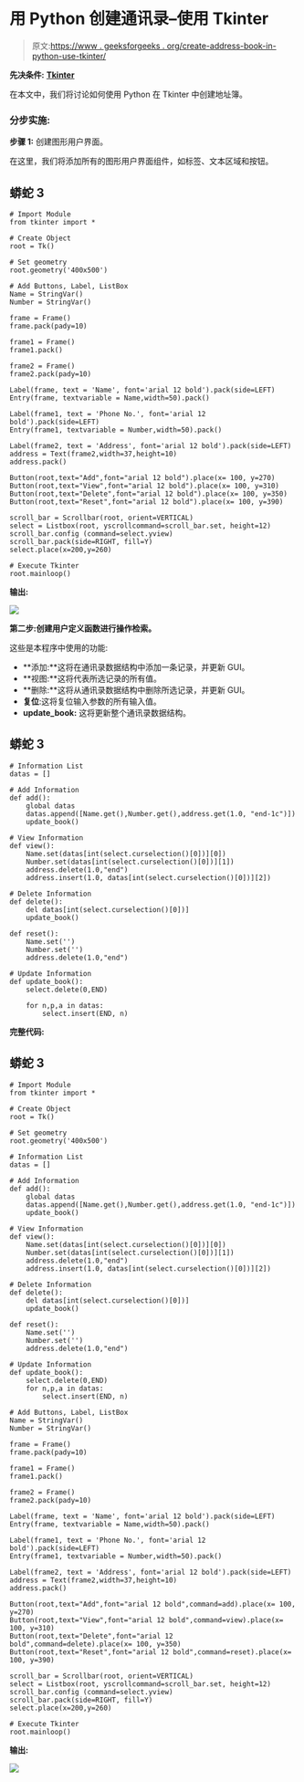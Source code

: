 # 用 Python 创建通讯录–使用 Tkinter

> 原文:[https://www . geeksforgeeks . org/create-address-book-in-python-use-tkinter/](https://www.geeksforgeeks.org/create-address-book-in-python-using-tkinter/)

**先决条件:** [**Tkinter**](https://www.geeksforgeeks.org/python-gui-tkinter/)

在本文中，我们将讨论如何使用 Python 在 Tkinter 中创建地址簿。

### **分步实施:**

**步骤 1:** 创建图形用户界面。

在这里，我们将添加所有的图形用户界面组件，如标签、文本区域和按钮。

## 蟒蛇 3

```
# Import Module
from tkinter import *

# Create Object
root = Tk()

# Set geometry
root.geometry('400x500')

# Add Buttons, Label, ListBox
Name = StringVar()
Number = StringVar()

frame = Frame()
frame.pack(pady=10)

frame1 = Frame()
frame1.pack()

frame2 = Frame()
frame2.pack(pady=10)

Label(frame, text = 'Name', font='arial 12 bold').pack(side=LEFT)
Entry(frame, textvariable = Name,width=50).pack()

Label(frame1, text = 'Phone No.', font='arial 12 bold').pack(side=LEFT)
Entry(frame1, textvariable = Number,width=50).pack()

Label(frame2, text = 'Address', font='arial 12 bold').pack(side=LEFT)
address = Text(frame2,width=37,height=10)
address.pack()

Button(root,text="Add",font="arial 12 bold").place(x= 100, y=270)
Button(root,text="View",font="arial 12 bold").place(x= 100, y=310)
Button(root,text="Delete",font="arial 12 bold").place(x= 100, y=350)
Button(root,text="Reset",font="arial 12 bold").place(x= 100, y=390)

scroll_bar = Scrollbar(root, orient=VERTICAL)
select = Listbox(root, yscrollcommand=scroll_bar.set, height=12)
scroll_bar.config (command=select.yview)
scroll_bar.pack(side=RIGHT, fill=Y)
select.place(x=200,y=260)

# Execute Tkinter
root.mainloop()
```

**输出:**

![](img/a1dc162c86bbfdedf7ba51b3a33929a6.png)

**第二步:创建用户定义函数进行操作检索。**

这些是本程序中使用的功能:

*   **添加:**这将在通讯录数据结构中添加一条记录，并更新 GUI。
*   **视图:**这将代表所选记录的所有值。
*   **删除:**这将从通讯录数据结构中删除所选记录，并更新 GUI。
*   **复位**:这将复位输入参数的所有输入值。
*   **update_book:** 这将更新整个通讯录数据结构。

## 蟒蛇 3

```
# Information List
datas = []

# Add Information
def add():
    global datas
    datas.append([Name.get(),Number.get(),address.get(1.0, "end-1c")])
    update_book()

# View Information
def view():
    Name.set(datas[int(select.curselection()[0])][0])
    Number.set(datas[int(select.curselection()[0])][1])
    address.delete(1.0,"end")
    address.insert(1.0, datas[int(select.curselection()[0])][2])

# Delete Information
def delete():
    del datas[int(select.curselection()[0])]
    update_book()

def reset():
    Name.set('')
    Number.set('')
    address.delete(1.0,"end")

# Update Information
def update_book():
    select.delete(0,END)

    for n,p,a in datas:
        select.insert(END, n)
```

**完整代码:**

## 蟒蛇 3

```
# Import Module
from tkinter import *

# Create Object
root = Tk()

# Set geometry
root.geometry('400x500')

# Information List
datas = []

# Add Information
def add():
    global datas
    datas.append([Name.get(),Number.get(),address.get(1.0, "end-1c")])
    update_book()

# View Information
def view():
    Name.set(datas[int(select.curselection()[0])][0])
    Number.set(datas[int(select.curselection()[0])][1])
    address.delete(1.0,"end")
    address.insert(1.0, datas[int(select.curselection()[0])][2])

# Delete Information
def delete():
    del datas[int(select.curselection()[0])]
    update_book()

def reset():
    Name.set('')
    Number.set('')
    address.delete(1.0,"end")

# Update Information
def update_book():
    select.delete(0,END)
    for n,p,a in datas:
        select.insert(END, n)

# Add Buttons, Label, ListBox
Name = StringVar()
Number = StringVar()

frame = Frame()
frame.pack(pady=10)

frame1 = Frame()
frame1.pack()

frame2 = Frame()
frame2.pack(pady=10)

Label(frame, text = 'Name', font='arial 12 bold').pack(side=LEFT)
Entry(frame, textvariable = Name,width=50).pack()

Label(frame1, text = 'Phone No.', font='arial 12 bold').pack(side=LEFT)
Entry(frame1, textvariable = Number,width=50).pack()

Label(frame2, text = 'Address', font='arial 12 bold').pack(side=LEFT)
address = Text(frame2,width=37,height=10)
address.pack()

Button(root,text="Add",font="arial 12 bold",command=add).place(x= 100, y=270)
Button(root,text="View",font="arial 12 bold",command=view).place(x= 100, y=310)
Button(root,text="Delete",font="arial 12 bold",command=delete).place(x= 100, y=350)
Button(root,text="Reset",font="arial 12 bold",command=reset).place(x= 100, y=390)

scroll_bar = Scrollbar(root, orient=VERTICAL)
select = Listbox(root, yscrollcommand=scroll_bar.set, height=12)
scroll_bar.config (command=select.yview)
scroll_bar.pack(side=RIGHT, fill=Y)
select.place(x=200,y=260)

# Execute Tkinter
root.mainloop()
```

**输出:**

![](img/f86036e74d7c6b44ebfe7b2ac6148543.png)